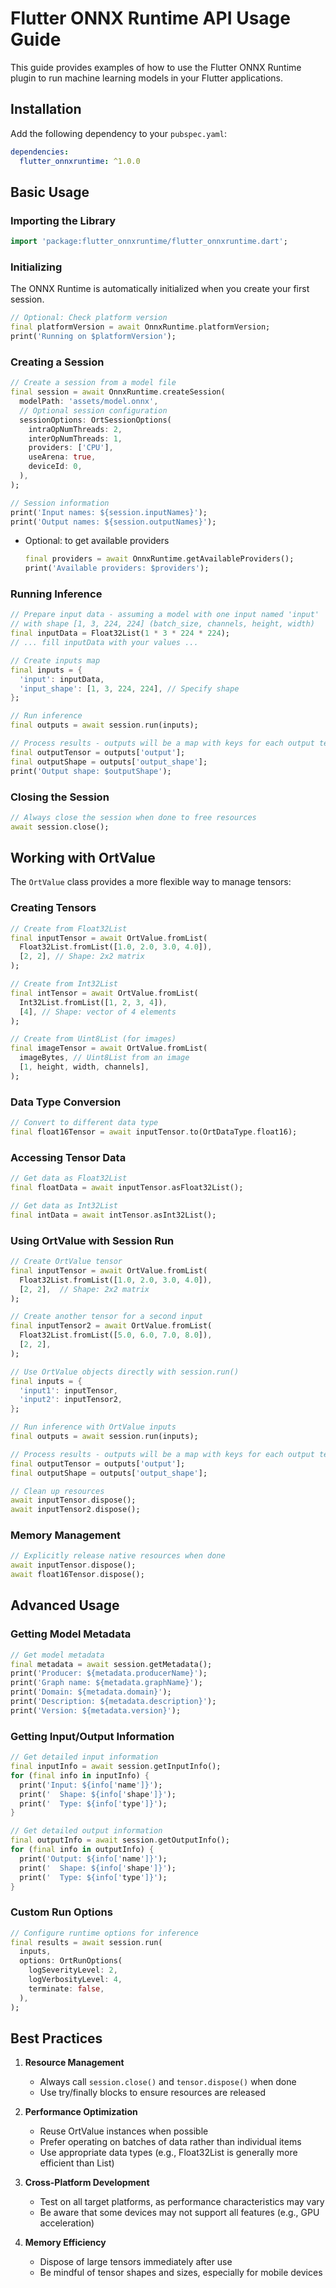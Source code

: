 # Flutter ONNX Runtime API Usage Guide

This guide provides examples of how to use the Flutter ONNX Runtime plugin to run machine learning models in your Flutter applications.

## Installation

Add the following dependency to your `pubspec.yaml`:

```yaml
dependencies:
  flutter_onnxruntime: ^1.0.0
```

## Basic Usage

### Importing the Library

```dart
import 'package:flutter_onnxruntime/flutter_onnxruntime.dart';
```

### Initializing

The ONNX Runtime is automatically initialized when you create your first session.

```dart
// Optional: Check platform version
final platformVersion = await OnnxRuntime.platformVersion;
print('Running on $platformVersion');
```

### Creating a Session

```dart
// Create a session from a model file
final session = await OnnxRuntime.createSession(
  modelPath: 'assets/model.onnx',
  // Optional session configuration
  sessionOptions: OrtSessionOptions(
    intraOpNumThreads: 2,
    interOpNumThreads: 1,
    providers: ['CPU'],
    useArena: true,
    deviceId: 0,
  ),
);

// Session information
print('Input names: ${session.inputNames}');
print('Output names: ${session.outputNames}');
```

* Optional: to get available providers

  ```dart
  final providers = await OnnxRuntime.getAvailableProviders();
  print('Available providers: $providers');
  ```

### Running Inference

```dart
// Prepare input data - assuming a model with one input named 'input'
// with shape [1, 3, 224, 224] (batch_size, channels, height, width)
final inputData = Float32List(1 * 3 * 224 * 224);
// ... fill inputData with your values ...

// Create inputs map
final inputs = {
  'input': inputData,
  'input_shape': [1, 3, 224, 224], // Specify shape
};

// Run inference
final outputs = await session.run(inputs);

// Process results - outputs will be a map with keys for each output tensor
final outputTensor = outputs['output'];
final outputShape = outputs['output_shape'];
print('Output shape: $outputShape');
```

### Closing the Session

```dart
// Always close the session when done to free resources
await session.close();
```

## Working with OrtValue

The `OrtValue` class provides a more flexible way to manage tensors:

### Creating Tensors

```dart
// Create from Float32List
final inputTensor = await OrtValue.fromList(
  Float32List.fromList([1.0, 2.0, 3.0, 4.0]),
  [2, 2], // Shape: 2x2 matrix
);

// Create from Int32List
final intTensor = await OrtValue.fromList(
  Int32List.fromList([1, 2, 3, 4]),
  [4], // Shape: vector of 4 elements
);

// Create from Uint8List (for images)
final imageTensor = await OrtValue.fromList(
  imageBytes, // Uint8List from an image
  [1, height, width, channels],
);
```

### Data Type Conversion

```dart
// Convert to different data type
final float16Tensor = await inputTensor.to(OrtDataType.float16);
```

### Accessing Tensor Data

```dart
// Get data as Float32List
final floatData = await inputTensor.asFloat32List();

// Get data as Int32List
final intData = await intTensor.asInt32List();
```

### Using OrtValue with Session Run

```dart
// Create OrtValue tensor
final inputTensor = await OrtValue.fromList(
  Float32List.fromList([1.0, 2.0, 3.0, 4.0]),
  [2, 2],  // Shape: 2x2 matrix
);

// Create another tensor for a second input
final inputTensor2 = await OrtValue.fromList(
  Float32List.fromList([5.0, 6.0, 7.0, 8.0]),
  [2, 2],
);

// Use OrtValue objects directly with session.run()
final inputs = {
  'input1': inputTensor,
  'input2': inputTensor2,
};

// Run inference with OrtValue inputs
final outputs = await session.run(inputs);

// Process results - outputs will be a map with keys for each output tensor
final outputTensor = outputs['output'];
final outputShape = outputs['output_shape'];

// Clean up resources
await inputTensor.dispose();
await inputTensor2.dispose();
```

### Memory Management

```dart
// Explicitly release native resources when done
await inputTensor.dispose();
await float16Tensor.dispose();
```

## Advanced Usage

### Getting Model Metadata

```dart
// Get model metadata
final metadata = await session.getMetadata();
print('Producer: ${metadata.producerName}');
print('Graph name: ${metadata.graphName}');
print('Domain: ${metadata.domain}');
print('Description: ${metadata.description}');
print('Version: ${metadata.version}');
```

### Getting Input/Output Information

```dart
// Get detailed input information
final inputInfo = await session.getInputInfo();
for (final info in inputInfo) {
  print('Input: ${info['name']}');
  print('  Shape: ${info['shape']}');
  print('  Type: ${info['type']}');
}

// Get detailed output information
final outputInfo = await session.getOutputInfo();
for (final info in outputInfo) {
  print('Output: ${info['name']}');
  print('  Shape: ${info['shape']}');
  print('  Type: ${info['type']}');
}
```

### Custom Run Options

```dart
// Configure runtime options for inference
final results = await session.run(
  inputs,
  options: OrtRunOptions(
    logSeverityLevel: 2,
    logVerbosityLevel: 4,
    terminate: false,
  ),
);
```

## Best Practices

1. **Resource Management**
   - Always call `session.close()` and `tensor.dispose()` when done
   - Use try/finally blocks to ensure resources are released

2. **Performance Optimization**
   - Reuse OrtValue instances when possible
   - Prefer operating on batches of data rather than individual items
   - Use appropriate data types (e.g., Float32List is generally more efficient than List<double>)

3. **Cross-Platform Development**
   - Test on all target platforms, as performance characteristics may vary
   - Be aware that some devices may not support all features (e.g., GPU acceleration)

4. **Memory Efficiency**
   - Dispose of large tensors immediately after use
   - Be mindful of tensor shapes and sizes, especially for mobile devices 